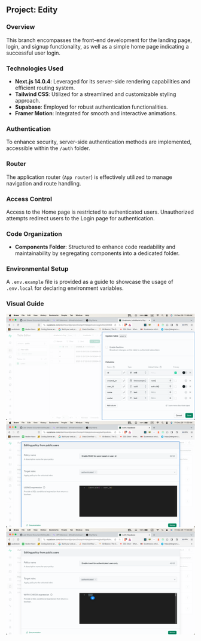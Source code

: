 ## Project: Edity

### Overview

This branch encompasses the front-end development for the landing page, login, and signup functionality, as well as a simple home page indicating a successful user login.

### Technologies Used

- **Next.js 14.0.4**: Leveraged for its server-side rendering capabilities and efficient routing system.
- **Tailwind CSS**: Utilized for a streamlined and customizable styling approach.
- **Supabase**: Employed for robust authentication functionalities.
- **Framer Motion**: Integrated for smooth and interactive animations.

### Authentication

To enhance security, server-side authentication methods are implemented, accessible within the `/auth` folder.

### Router

The application router (`App router`) is effectively utilized to manage navigation and route handling.

### Access Control

Access to the Home page is restricted to authenticated users. Unauthorized attempts redirect users to the Login page for authentication.

### Code Organization

- **Components Folder**: Structured to enhance code readability and maintainability by segregating components into a dedicated folder.

### Environmental Setup

A `.env.example` file is provided as a guide to showcase the usage of `.env.local` for declaring environment variables.

### Visual Guide

![Landing Page and UI](image.png)
![App Router Implementation](image-1.png)
![Code Organization in Components Folder](image-2.png)
